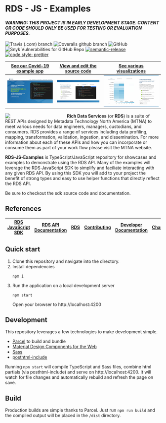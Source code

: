 # RDS - JS - Examples

#### _WARNING: THIS PROJECT IS IN EARLY DEVELOPMENT STAGE. CONTENT OR CODE SHOULD ONLY BE USED FOR TESTING OR EVALUATION PURPOSES._

![Travis (.com) branch](https://img.shields.io/travis/com/mtna/rds-js-examples?style=for-the-badge)
![Coveralls github branch](https://img.shields.io/coveralls/github/mtna/rds-js-examples?style=for-the-badge)
![GitHub](https://img.shields.io/github/license/mtna/rds-js-examples?style=for-the-badge)
![Snyk Vulnerabilities for GitHub Repo](https://img.shields.io/snyk/vulnerabilities/github/mtna/rds-js-examples?style=for-the-badge)
[![semantic-release](https://img.shields.io/badge/%20%20%F0%9F%93%A6%F0%9F%9A%80-semantic--release-e10079.svg?style=for-the-badge)](https://github.com/semantic-release/semantic-release)
[![code style: prettier](https://img.shields.io/badge/code_style-prettier-ff69b4.svg?style=for-the-badge)](https://github.com/prettier/prettier)

| [See our Covid-19 example app](https://mtna.github.io/rds-js-examples/) | [View and edit the source code](https://mtna.github.io/rds-js-examples/#select-query) | [See various visualizations](https://mtna.github.io/rds-js-examples/#tabulate-query) |
| ----------------------------------------------------------------------- | ------------------------------------------------------------------------------------- | ------------------------------------------------------------------------------------ |
| ![example-app](./resources/screenshot-example-app.jpg)                  | ![code-editor](./resources/screenshot-code-editor.jpg)                                | ![visualizations](./resources/screenshot-visualizations.jpg)                         |

<a href="https://www.richdataservices.com"><img src="./resources/rds-logo.png" align="left" width="200"></a>

**Rich Data Services** (or **RDS**) is a suite of REST APIs designed by Metadata Technology North America (MTNA) to meet various needs for data engineers, managers, custodians, and consumers. RDS provides a range of services including data profiling, mapping, transformation, validation, ingestion, and dissemination. For more information about each of these APIs and how you can incorporate or consume them as part of your work flow please visit the MTNA website.

**RDS-JS-Examples** is TypeScript/JavaScript repository for showcases and examples to demonstrate using the RDS API. Many of the examples will leverage the RDS JavaScript SDK to simplify and faciliate interacting with any given RDS API. By using this SDK you will add to your project the benefit of strong types and easy to use helper functions that directly reflect the RDS API.

Be sure to checkout the sdk source code and documentation.

## References

| [RDS JavaScript SDK](https://github.com/mtna/rds-js) | [RDS API Documentation](https://covid19.richdataservices.com/rds/swagger/) | [RDS](https://www.richdataservices.com/) | [Contributing](CONTRIBUTING.md) | [Developer Documentation](DEVELOPER.md) | [Changelog](CHANGELOG.md) |
| ---------------------------------------------------- | -------------------------------------------------------------------------- | ---------------------------------------- | ------------------------------- | --------------------------------------- | ------------------------- |


## Quick start

1. Clone this repository and navigate into the directory.
2. Install dependencies
   ```shell
   npm i
   ```
3. Run the application on a local development server
   ```
   npm start
   ```
   Open your browser to http://localhost:4200

## Development

This repository leverages a few technologies to make development simple.

- [Parcel](https://parceljs.org/) to build and bundle
- [Material Design Components for the Web](https://github.com/material-components/material-components-web/)
- [Sass](https://sass-lang.com/)
- [posthtml-include](https://github.com/posthtml/posthtml-include)

Running `npm start` will compile TypeScript and Sass files, combine html partials (via posthtml-include) and serve on http://localhost:4200. It will watch for file changes and automatically rebuild and refresh the page on save.

## Build

Production builds are simple thanks to Parcel. Just run `npm run build` and the compiled output will be placed in the `/dist` directory.
